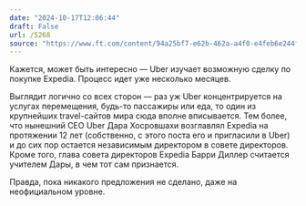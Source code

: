 ```yaml
---
date: "2024-10-17T12:06:44"
draft: False
url: /5268
source: "https://www.ft.com/content/94a25bf7-e62b-462a-a4f0-e4feb6e244f7"
---
```


Кажется, может быть интересно — Uber изучает возможную сделку по покупке Expedia. Процесс идет уже несколько месяцев.

Выглядит логично со всех сторон — раз уж Uber концентрируется на услугах перемещения, будь-то пассажиры или еда, то один из крупнейших travel-сайтов мира сюда вполне вписывается. Тем более, что нынешний CEO Uber Дара Хосровшахи возглавлял Expedia на протяжении 12 лет (собственно, с этого поста его и пригласили в Uber) и до сих пор остается независимым директором в совете директоров. Кроме того, глава совета директоров Expedia Барри Диллер считается учителем Дары, в чем тот сам признается.

Правда, пока никакого предложения не сделано, даже на неофициальном уровне.
